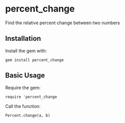 # percent_change
Find the relative percent change between two numbers

## Installation

Install the gem with:

```
gem install percent_change
```

## Basic Usage

Require the gem:

```
require 'percent_change
```

Call the function:

```
Percent.change(a, b)
```

